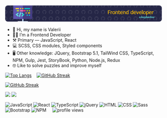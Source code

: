 ![Header](./header.png)


- 👋 Hi, my name is Valerii
- 👨‍💻 I’m a Frontend Developer
- ⚒ Primary — JavaScript, React
- 💻 SCSS, CSS modules, Styled components
- 🖥 Other knowledge: JQuery, Bootstrap 5.1, TailWind CSS, TypeScript, NPM, Gulp, Jest, StoryBook, Python, Node.js, Redux
- 🤓 Like to solve puzzles and improve myself


[![Top Langs](https://github-readme-stats.vercel.app/api/top-langs/?username=valerii-frontend&hide_progress=false&layout=compact&theme=shades-of-purple&card_width=373&border_radius=0&hide_border=true)](https://github.com/anuraghazra/github-readme-stats)&nbsp;&nbsp;&nbsp; [![GitHub Streak](https://streak-stats.demolab.com?user=valerii-frontend)](https://git.io/streak-stats)

[![GitHub Streak](http://github-readme-streak-stats.herokuapp.com?user=valerii-frontend&theme=shades-of-purple&card_width=500&background=90%2C2D2B55%2C643783&card_width=832&border_radius=0&hide_border=true)](https://git.io/streak-stats)

<img width='832' src="https://wakatime.com/share/@610f1e99-b8bc-4bd0-beb6-4fcdd31c3b0b/bdf12e46-9532-48db-ad80-0b57cb388035.svg"/>
<img width='832' src="https://wakatime.com/share/@610f1e99-b8bc-4bd0-beb6-4fcdd31c3b0b/b8a8201f-b9ea-4994-bc79-76c083516fac.svg"/>

![JavaScript](https://img.shields.io/badge/-JavaScript-333?logo=javascript&logoColor=yellow&style=flat-square)
![React](https://img.shields.io/badge/-React-61DAFB?logo=react&logoColor=black&style=flat-square)
![TypeScript](https://img.shields.io/badge/-TypeScript-007ACC?logo=typescript&logoColor=white&style=flat-square)
![jQuery](https://img.shields.io/badge/-jQuery-0769AD?logo=jquery&logoColor=white&style=flat-square)
![HTML](https://img.shields.io/badge/-HTML-E34F26?logo=html5&logoColor=white&style=flat-square)
![CSS](https://img.shields.io/badge/-CSS-1572B6?logo=css3&logoColor=white&style=flat-square)
![Sass](https://img.shields.io/badge/-Sass-CC6699?logo=sass&logoColor=white&style=flat-square)
![Bootstrap](https://img.shields.io/badge/-Bootstrap-563D7C?logo=bootstrap&logoColor=white&style=flat-square)
![NPM](https://img.shields.io/badge/-NPM-CB3837?logo=npm&logoColor=white&style=flat-square)&nbsp;&nbsp;&nbsp;&nbsp; ![profile views](https://komarev.com/ghpvc/?username=valerii-frontend&color=643783&style=flat-square)


